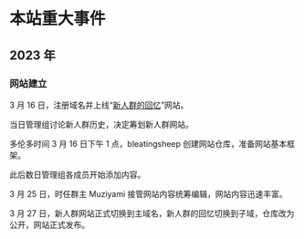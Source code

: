 # 本站重大事件

## 2023 年

### 网站建立

3 月 16 日，注册域名并上线“[新人群的回忆](https://meme.osuxrq.top/)”网站。

当日管理组讨论新人群历史，决定筹划新人群网站。

多伦多时间 3 月 16 日下午 1 点，bleatingsheep 创建网站仓库，准备网站基本框架。

此后数日管理组各成员开始添加内容。

3 月 25 日，时任群主 Muziyami 接管网站内容统筹编辑，网站内容迅速丰富。

3 月 27 日，新人群网站正式切换到主域名，新人群的回忆切换到子域，仓库改为公开，网站正式发布。
